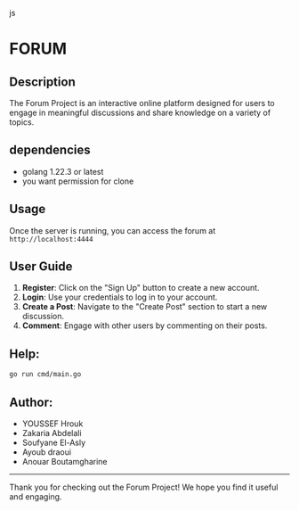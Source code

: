 js
# FORUM
## Description

 The Forum Project is an interactive online platform designed for users to engage in meaningful discussions and share knowledge on a variety of topics. 

## dependencies

- golang 1.22.3 or latest 
- you want permission for clone

## Usage

Once the server is running, you can access the forum at `http://localhost:4444` 

## User Guide

1. **Register**: Click on the "Sign Up" button to create a new account.
2. **Login**: Use your credentials to log in to your account.
3. **Create a Post**: Navigate to the "Create Post" section to start a new discussion.
4. **Comment**: Engage with other users by commenting on their posts.
 
## Help:
```bash
go run cmd/main.go

```


## Author:
- YOUSSEF Hrouk
- Zakaria Abdelali
- Soufyane El-Asly
- Ayoub draoui
- Anouar Boutamgharine
 
------------------------------------------

Thank you for checking out the Forum Project! We hope you find it useful and engaging.